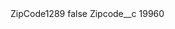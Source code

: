 <?xml version="1.0" encoding="UTF-8"?>
<CustomMetadata xmlns="http://soap.sforce.com/2006/04/metadata" xmlns:xsi="http://www.w3.org/2001/XMLSchema-instance" xmlns:xsd="http://www.w3.org/2001/XMLSchema">
    <label>ZipCode1289</label>
    <protected>false</protected>
    <values>
        <field>Zipcode__c</field>
        <value xsi:type="xsd:string">19960</value>
    </values>
</CustomMetadata>
